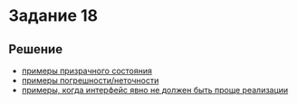 # Задание 18

## Решение

- [примеры призрачного состояния](src/main/java/ru/skubatko/dev/skillsmart/hard/work/task18/GhostStateCases.java)
- [примеры погрешности/неточности](src/main/java/ru/skubatko/dev/skillsmart/hard/work/task18/imprecision)
- [примеры, когда интерфейс явно не должен быть проще реализации](src/main/java/ru/skubatko/dev/skillsmart/hard/work/task18/complex/spec) 
